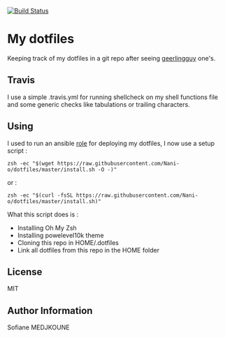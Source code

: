 [![Build Status](https://travis-ci.org/Nani-o/dotfiles.svg?branch=master)](https://travis-ci.org/Nani-o/dotfiles)

My dotfiles
===========

Keeping track of my dotfiles in a git repo after seeing [geerlingguy](https://github.com/geerlingguy/dotfiles) one's.

Travis
------

I use a simple .travis.yml for running shellcheck on my shell functions file and some generic checks like tabulations or trailing characters.

Using
-----

I used to run an ansible [role](https://github.com/Nani-o/ansible-role-dotfiles) for deploying my dotfiles, I now use a setup script :

```Shell
zsh -ec "$(wget https://raw.githubusercontent.com/Nani-o/dotfiles/master/install.sh -O -)"
```

or :

```Shell
zsh -ec "$(curl -fsSL https://raw.githubusercontent.com/Nani-o/dotfiles/master/install.sh)"
```

What this script does is :
  - Installing Oh My Zsh
  - Installing powelevel10k theme
  - Cloning this repo in HOME/.dotfiles
  - Link all dotfiles from this repo in the HOME folder

License
-------

MIT

Author Information
------------------

Sofiane MEDJKOUNE
